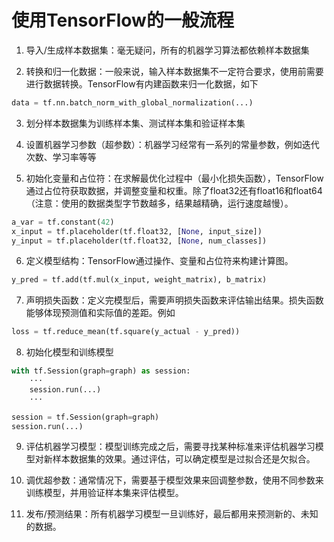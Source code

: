 # 使用TensorFlow的一般流程

1. 导入/生成样本数据集：毫无疑问，所有的机器学习算法都依赖样本数据集

2. 转换和归一化数据：一般来说，输入样本数据集不一定符合要求，使用前需要进行数据转换。TensorFlow有内建函数来归一化数据，如下

``` Python
data = tf.nn.batch_norm_with_global_normalization(...)
```

3. 划分样本数据集为训练样本集、测试样本集和验证样本集

4. 设置机器学习参数（超参数）：机器学习经常有一系列的常量参数，例如迭代次数、学习率等等

5. 初始化变量和占位符：在求解最优化过程中（最小化损失函数），TensorFlow通过占位符获取数据，并调整变量和权重。除了float32还有float16和float64（注意：使用的数据类型字节数越多，结果越精确，运行速度越慢）。

``` Python
a_var = tf.constant(42)
x_input = tf.placeholder(tf.float32, [None, input_size])
y_input = tf.placeholder(tf.float32, [None, num_classes])
```

6. 定义模型结构：TensorFlow通过操作、变量和占位符来构建计算图。

``` Python
y_pred = tf.add(tf.mul(x_input, weight_matrix), b_matrix)
```

7. 声明损失函数：定义完模型后，需要声明损失函数来评估输出结果。损失函数能够体现预测值和实际值的差距。例如

``` Python
loss = tf.reduce_mean(tf.square(y_actual - y_pred))
```

8. 初始化模型和训练模型

``` Python
with tf.Session(graph=graph) as session:
    ···
    session.run(...)
    ···
```

``` Python
session = tf.Session(graph=graph)
session.run(...)
```

9. 评估机器学习模型：模型训练完成之后，需要寻找某种标准来评估机器学习模型对新样本数据集的效果。通过评估，可以确定模型是过拟合还是欠拟合。

10. 调优超参数：通常情况下，需要基于模型效果来回调整参数，使用不同参数来训练模型，并用验证样本集来评估模型。

11. 发布/预测结果：所有机器学习模型一旦训练好，最后都用来预测新的、未知的数据。